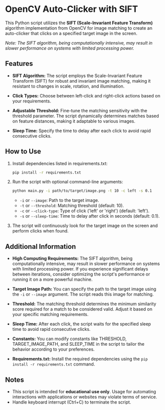 
# OpenCV Auto-Clicker with SIFT

This Python script utilizes the **SIFT (Scale-Invariant Feature Transform)** algorithm implementation from OpenCV for image matching to create an auto-clicker that clicks on a specified target image in the screen. 

*Note: The SIFT algorithm, being computationally intensive, may result in slower performance on systems with limited processing power.*
## Features

- **SIFT Algorithm:** The script employs the Scale-Invariant Feature Transform (SIFT) for robust and invariant image matching, making it resistant to changes in scale, rotation, and illumination.

- **Click Types:** Choose between left-click and right-click actions based on your requirements.

- **Adjustable Threshold:** Fine-tune the matching sensitivity with the threshold parameter. The script dynamically determines matches based on feature distances, making it adaptable to various images.

- **Sleep Time:** Specify the time to delay after each click to avoid rapid consecutive clicks.

## How to Use

1. Install dependencies listed in requirements.txt:

    ```bash
    pip install -r requirements.txt
    ```

2. Run the script with optional command-line arguments:

    ```bash
    python main.py -i path/to/target/image.png -t 10 -c left -s 0.1
    ```

    - `-i` or `--image`: Path to the target image.
    - `-t` or `--threshold`: Matching threshold (default: 10).
    - `-c` or `--click-type`: Type of click ('left' or 'right') (default: 'left').
    - `-s` or `--sleep-time`: Time to delay after click in seconds (default: 0.1).

3. The script will continuously look for the target image on the screen and perform clicks when found.

## Additional Information

- **High Computing Requirements:** The SIFT algorithm, being computationally intensive, may result in slower performance on systems with limited processing power. If you experience significant delays between iterations, consider optimizing the script's performance or running it on a more powerful machine.

- **Target Image Path:** You can specify the path to the target image using the `-i` or `--image` argument. The script reads this image for matching.

- **Threshold:** The matching threshold determines the minimum similarity score required for a match to be considered valid. Adjust it based on your specific matching requirements.

- **Sleep Time:** After each click, the script waits for the specified sleep time to avoid rapid consecutive clicks.

- **Constants:** You can modify constants like THRESHOLD, TARGET_IMAGE_PATH, and SLEEP_TIME in the script to tailor the behavior according to your preferences.

- **Requirements.txt:** Install the required dependencies using the `pip install -r requirements.txt` command.

## Notes

- This script is intended for **educational use only**. Usage for automating interactions with applications or websites may violate terms of service.
- Handle keyboard interrupt (Ctrl+C) to terminate the script.

